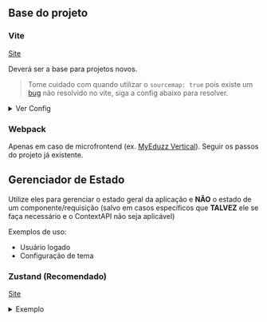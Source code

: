 ## Base do projeto

### Vite
[Site](https://vitejs.dev/)

Deverá ser a base para projetos novos.

> Tome cuidado com quando utilizar o `sourcemap: true` pois existe um [bug](https://github.com/vitejs/vite/issues/2433) 
> não resolvido no vite, siga a config abaixo para resolver.

<details>
  <summary>Ver Config</summary>

  1. No package.json adicione `max_old_space_size` antes do `vite build`:
  ```diff
  {
    "scripts": {
  -    "build": "vite build"
  +    "build": "NODE_OPTIONS=\"--max_old_space_size=8192\" vite build"
    }
  }
  ```
  
  2. Adicione as configurações a seguir.
  ```ts
    // vite.config.ts
  import { cpus } from 'os';
  import path from 'path';

  import { sentryVitePlugin } from '@sentry/vite-plugin';
  import react from '@vitejs/plugin-react-swc';
  import { defineConfig } from 'vite';
  import tsconfigPaths from 'vite-tsconfig-paths';

  export default defineConfig({
    server: { open: true },
    build: {
      sourcemap: true,
      rollupOptions: { // 1. Fix soucemap build
        maxParallelFileOps: Math.max(1, cpus().length - 1),
        output: {
          manualChunks: id => (id.includes('node_modules') ? 'vendor' : undefined),
          sourcemapIgnoreList: relativeSourcePath => path.normalize(relativeSourcePath).includes('node_modules')
        }
      }
    },
    plugins: [
      tsconfigPaths(),
      react(),
      sentryVitePlugin({
        org: 'tracers',
        project: 'tracers-front',
        authToken: process.env.SENTRY_AUTHTOKEN
      }),
      { // 2. Fix soucemap build
        name: 'sourcemap-exclude',
        transform(code: string, id: string) {
          return id.includes('node_modules') ? { code, map: { mappings: '' } } : undefined;
        }
      }
    ]
  });
  ```
</details>

### Webpack

Apenas em caso de microfrontend (ex. [MyEduzz Vertical](https://github.com/eduzz/myeduzz-vertical/wiki)).
Seguir os passos do projeto já existente.

## Gerenciador de Estado

Utilize eles para gerenciar o estado geral da aplicação e **NÃO** o estado de um componente/requisição 
(salvo em casos específicos que **TALVEZ** ele se faça necessário e o ContextAPI não seja aplicável)

Exemplos de uso:
* Usuário logado
* Configuração de tema


### Zustand (Recomendado)
[Site](https://github.com/pmndrs/zustand)

<details>
  <summary>Exemplo</summary>

```tsx
import { create } from 'zustand'

type Store = {
  count: number
  inc: () => void
}

const useStore = create<Store>()((set) => ({
  count: 1,
  inc: () => set((state) => ({ count: state.count + 1 })),
}));

function Counter() {
  const { count, inc } = useStore()

  return (
    <div>
      <span>{count}</span>
      <button onClick={inc}>one up</button>
    </div>
  )
}
```
</detail>

<details>
  <summary>Exemplo Avançado</summary>

```ts
import { create } from 'zustand';
import { combine, persist } from 'zustand/middleware';

const useAuthStore = create(
  persist( // persiste no localStorage
    combine( // Facilita o uso com o typescript
      {
        accessToken: null as string | null,
        refreshToken: null as string | null
      },
      (set, get) => ({
        isAuthenticated() {
          return !!get()?.accessToken;
        },
        currentUser() {
          const user = decodeToken(get()?.accessToken);
          if (!user) return null;

          return user;
        },
        setTokens(accessToken: string, refreshToken: string) {
          set({ accessToken, refreshToken });
        },
        clear() {
          set({ accessToken: null, refreshToken: null });
        }
      })
    ),
    { name: 'auth-storage' } // no do item no localstorage
  )
);

export default useAuthStore;

/// Componente
const user = useAuthStore(state => state.currentUser());
```
</details>

